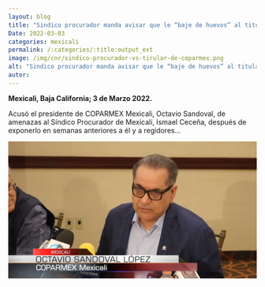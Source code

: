 ```yaml
---
layout: blog
title: "Sindico procurador manda avisar que le “baje de huevos” al titular de coparmex"
Date: 2022-03-03
categories: mexicali
permalink: /:categories/:title:output_ext
image: /img/cnr/sindico-procurador-vs-tirular-de-coparmex.png
alt: "Sindico procurador manda avisar que le “baje de huevos” al titular de coparmex"
autor:
---
```


**Mexicali, Baja California; 3 de Marzo 2022.** 

Acusó el presidente de COPARMEX Mexicali, Octavio Sandoval, de amenazas al Síndico Procurador de Mexicali, Ismael Ceceña, después de exponerlo en semanas anteriores a él y a regidores…


<div id="carouselExampleSlidesOnly" class="carousel slide" data-ride="carousel">
  <div class="carousel-inner">
    <div class="carousel-item active">
       <img class="d-block w-100" src="/img/cnr/sindico-procurador-vs-tirular-de-coparmex.png" loading="lazy"  alt="Sindico procurador manda avisar que le “baje de huevos” al titular de coparmex">
    </div>
  </div>
</div>